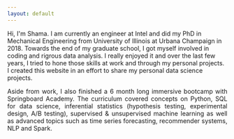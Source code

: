```yaml
---
layout: default
---
```

<p style='text-align: justify;'> 

Hi, I'm Shama. I am currently an engineer at Intel and did my PhD in Mechanical Engineering from University of Illinois at Urbana Champaign in 2018. Towards the end of my graduate school, I got myself involved in coding and rigrous data analysis. I really enjoyed it and over the last few years, I tried to hone those skills at work and through my personal projects. I created this website in an effort to share my personal data science projects.
</p>

<p style='text-align: justify;'> 
Aside from work, I also finished a 6 month long immersive bootcamp with Springboard Academy. The curriculum covered concepts on Python, SQL for data science, inferential statistics (hypothesis testing, experimental design, A/B testing), supervised & unsupervised machine learning as well as advanced topics such as time series forecasting, recommender systems, NLP and Spark.
</p>
